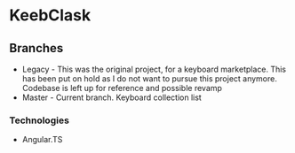 # KeebClask
## Branches
* Legacy - This was the original project, for a keyboard marketplace. This has been put on hold as I do not want to pursue this project anymore. Codebase is left up for reference and possible revamp
* Master - Current branch. Keyboard collection list

### Technologies
* Angular.TS
